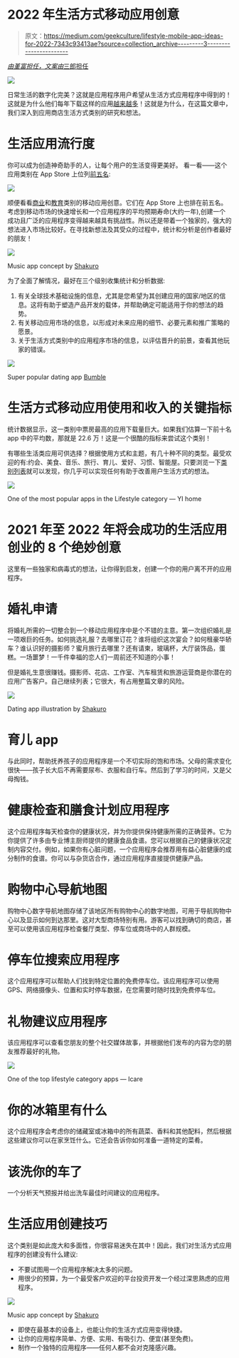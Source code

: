 # 2022 年生活方式移动应用创意

> 原文：<https://medium.com/geekculture/lifestyle-mobile-app-ideas-for-2022-7343c93413ae?source=collection_archive---------3----------------------->

[*由堇富担任，文案由*三郎担任](https://shakuro.com/blog/author/vrychaha)

![](img/38a5d67309ef29e0bde4ad512a459c94.png)

日常生活的数字化完美？这就是应用程序用户希望从生活方式应用程序中得到的！这就是为什么他们每年下载这样的应用[越来越多](https://www.businessofapps.com/news/lifestyle-app-consumer-spending-rises-30-in-q1-2021/)！这就是为什么，在这篇文章中，我们深入到应用商店生活方式类别的研究和想法。

# 生活应用流行度

你可以成为创造神奇助手的人，让每个用户的生活变得更美好。
看一看——这个应用类别在 App Store 上位列[前五名](https://www.statista.com/statistics/270291/popular-categories-in-the-app-store/):

![](img/e7fb24c70e74507096a05ed03999973e.png)

顺便看看[商业](https://shakuro.com/blog/business-mobile-app-ideas-for-2022)和[教育](https://shakuro.com/blog/educational-mobile-app-ideas-for-2022)类别的移动应用创意。它们在 App Store 上也排在前五名。
考虑到移动市场的快速增长和一个应用程序的平均预期寿命(大约一年),创建一个成功且广泛的应用程序变得越来越具有挑战性。所以还是带着一个独家的，强大的想法进入市场比较好。在寻找新想法及其受众的过程中，统计和分析是创作者最好的朋友！

![](img/8a26f09f1b3fe8ac4ec993c2100440f6.png)

Music app concept by [Shakuro](https://dribbble.com/shots/6575546-Cinema-Tickets-App-Animation)

为了全面了解情况，最好在三个级别收集统计和分析数据:

1.  有关全球技术基础设施的信息，尤其是您希望为其创建应用的国家/地区的信息。这将有助于塑造产品开发的载体，并帮助确定可能适用于你的想法的趋势。
2.  有关移动应用市场的信息，以形成对未来应用的细节、必要元素和推广策略的愿景。
3.  关于生活方式类别中的应用程序市场的信息，以评估晋升的前景，查看其他玩家的错误。

![](img/4c4608890ffd5d05e3ba8a441e83c78d.png)

Super popular dating app [Bumble](https://shakuro.com/blog/how-much-does-an-app-like-bumble-cost)

# 生活方式移动应用使用和收入的关键指标

统计数据显示，这一类别中票房最高的应用下载量巨大。如果我们估算一下前十名 app 中的平均数，那就是 22.6 万！这是一个很酷的指标来尝试这个类别！

有哪些生活类应用可供选择？根据使用方式和主题，有几十种不同的类型。最受欢迎的有:约会、美食、音乐、旅行、育儿、爱好、习惯、智能屋。只要浏览一下[类别列表](https://apps.apple.com/us/genre/ios-lifestyle/id6012)就可以发现，你几乎可以实现任何有助于改善用户生活方式的想法。

![](img/0d37955cd989ca3f8fed7bfcb88b5177.png)

One of the most popular apps in the Lifestyle category — YI home

# 2021 年至 2022 年将会成功的生活应用创业的 8 个绝妙创意

这里有一些独家和病毒式的想法，让你得到启发，创建一个你的用户离不开的应用程序。

# 婚礼申请

将婚礼所需的一切整合到一个移动应用程序中是个不错的主意。第一次组织婚礼是一项艰巨的任务。如何挑选礼服？去哪里订花？谁将组织这次宴会？如何租豪华轿车？谁认识好的摄影师？蜜月旅行去哪里？还有请柬，玻璃杯，大厅装饰品，蛋糕。一场噩梦！一千件幸福的恋人们一周前还不知道的小事！

但是婚礼生意很赚钱。摄影师、花店、工作室、汽车租赁和旅游运营商是你潜在的应用广告客户。自己继续列表；它很大，有占用整篇文章的风险。

![](img/7615a9625ccd088cc4a0d211c98ff085.png)

Dating app illustration by [Shakuro](https://dribbble.com/shots/15406419-Couple-Lounging)

# 育儿 app

与此同时，帮助抚养孩子的应用程序是一个不切实际的饱和市场。父母的需求变化很快——孩子长大后不再需要尿布、衣服和自行车。然后到了学习的时间，又是父母掏钱。

# 健康检查和膳食计划应用程序

这个应用程序每天检查你的健康状况，并为你提供保持健康所需的正确营养。它为你提供了许多由专业博主厨师提供的健康食品食谱。您可以根据自己的健康状况定制内容交付。例如，如果你有心脏问题，一个应用程序会推荐用有益心脏健康的成分制作的食谱。你可以与杂货店合作，通过应用程序直接提供健康产品。

# 购物中心导航地图

购物中心数字导航地图存储了该地区所有购物中心的数字地图，可用于导航购物中心以及显示如何到达那里。这对大型商场特别有用。游客可以找到确切的商店，甚至可以使用该应用程序检查餐厅类型、停车位或商场中的人群规模。

# 停车位搜索应用程序

这个应用程序可以帮助人们找到特定位置的免费停车位。该应用程序可以使用 GPS、网络摄像头、位置和实时停车数据，在您需要时随时找到免费停车位。

# 礼物建议应用程序

该应用程序可以查看您朋友的整个社交媒体故事，并根据他们发布的内容为您的朋友推荐最好的礼物。

![](img/15034647191477cb221e21ea1269ddb7.png)

One of the top lifestyle category apps — Icare

# 你的冰箱里有什么

这个应用程序会考虑你的储藏室或冰箱中的所有蔬菜、香料和其他配料，然后根据这些建议你可以在家烹饪什么。它还会告诉你如何准备一道特定的菜肴。

# 该洗你的车了

一个分析天气预报并给出洗车最佳时间建议的应用程序。

# 生活应用创建技巧

这个类别是如此庞大和多面性，你很容易迷失在其中！因此，我们对生活方式应用程序的创建没有什么建议:

*   不要试图用一个应用程序解决太多的问题。
*   用很少的预算，为一个最受客户欢迎的平台投资开发一个经过深思熟虑的应用程序。

![](img/cba0e2ee57a8a3ecf62f9cbc5d243e44.png)

Music app concept by [Shakuro](https://dribbble.com/shots/16396562-Podcast-App-Concept-UI)

*   即使在最基本的设备上，也能让你的生活方式应用变得快捷。
*   让你的应用程序简单、方便、实用、有吸引力、便宜(甚至免费)。
*   制作一个独特的应用程序——任何人都不会对克隆感兴趣。